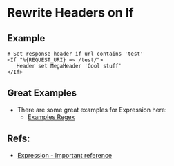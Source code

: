 # Rewrite Headers on If 

## Example 

```
# Set response header if url contains 'test'
<If "%{REQUEST_URI} =~ /test/">
   Header set MegaHeader 'Cool stuff'
</If>

```

## Great Examples 

  * There are some great examples for Expression here: 
    * [Examples Regex](https://httpd.apache.org/docs/2.4/expr.html#examples) 

## Refs:

  
  * [Expression - Important reference](https://httpd.apache.org/docs/2.4/expr.html)

